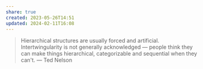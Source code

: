```yaml
---
share: true
created: 2023-05-26T14:51
updated: 2024-02-11T16:08
---
```

> Hierarchical structures are usually forced and artificial. Intertwingularity is not generally acknowledged — people think they can make things hierarchical, categorizable and sequential when they can't.
> — Ted Nelson
